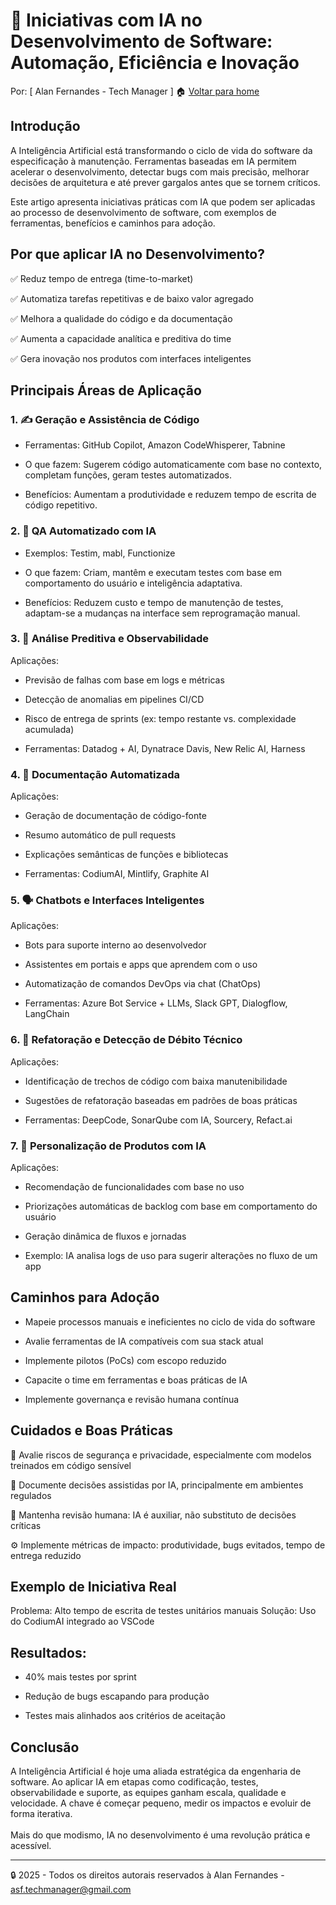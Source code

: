 # 🤖 Iniciativas com IA no Desenvolvimento de Software: Automação, Eficiência e Inovação
Por: [ Alan Fernandes - Tech Manager ] :house: [Voltar para home](https://github.com/af-tech-manager/portfolio/blob/main/README.md)

## Introdução
A Inteligência Artificial está transformando o ciclo de vida do software da especificação à manutenção. Ferramentas baseadas em IA permitem acelerar o desenvolvimento, detectar bugs com mais precisão, melhorar decisões de arquitetura e até prever gargalos antes que se tornem críticos.

Este artigo apresenta iniciativas práticas com IA que podem ser aplicadas ao processo de desenvolvimento de software, com exemplos de ferramentas, benefícios e caminhos para adoção.

## Por que aplicar IA no Desenvolvimento?
✅ Reduz tempo de entrega (time-to-market)

✅ Automatiza tarefas repetitivas e de baixo valor agregado

✅ Melhora a qualidade do código e da documentação

✅ Aumenta a capacidade analítica e preditiva do time

✅ Gera inovação nos produtos com interfaces inteligentes

## Principais Áreas de Aplicação
### 1. ✍️ Geração e Assistência de Código
- Ferramentas: GitHub Copilot, Amazon CodeWhisperer, Tabnine

- O que fazem: Sugerem código automaticamente com base no contexto, completam funções, geram testes automatizados.

- Benefícios: Aumentam a produtividade e reduzem tempo de escrita de código repetitivo.

### 2. 🧪 QA Automatizado com IA
- Exemplos: Testim, mabl, Functionize

- O que fazem: Criam, mantêm e executam testes com base em comportamento do usuário e inteligência adaptativa.

- Benefícios: Reduzem custo e tempo de manutenção de testes, adaptam-se a mudanças na interface sem reprogramação manual.

### 3. 🧠 Análise Preditiva e Observabilidade
Aplicações:

- Previsão de falhas com base em logs e métricas

- Detecção de anomalias em pipelines CI/CD

- Risco de entrega de sprints (ex: tempo restante vs. complexidade acumulada)

- Ferramentas: Datadog + AI, Dynatrace Davis, New Relic AI, Harness

### 4. 📃 Documentação Automatizada
Aplicações:

- Geração de documentação de código-fonte

- Resumo automático de pull requests

- Explicações semânticas de funções e bibliotecas

- Ferramentas: CodiumAI, Mintlify, Graphite AI

### 5. 🗣️ Chatbots e Interfaces Inteligentes
Aplicações:

- Bots para suporte interno ao desenvolvedor

- Assistentes em portais e apps que aprendem com o uso

- Automatização de comandos DevOps via chat (ChatOps)

- Ferramentas: Azure Bot Service + LLMs, Slack GPT, Dialogflow, LangChain

### 6. 🔁 Refatoração e Detecção de Débito Técnico
Aplicações:

- Identificação de trechos de código com baixa manutenibilidade

- Sugestões de refatoração baseadas em padrões de boas práticas

- Ferramentas: DeepCode, SonarQube com IA, Sourcery, Refact.ai

### 7. 🎯 Personalização de Produtos com IA
Aplicações:

- Recomendação de funcionalidades com base no uso

- Priorizações automáticas de backlog com base em comportamento do usuário

- Geração dinâmica de fluxos e jornadas

- Exemplo: IA analisa logs de uso para sugerir alterações no fluxo de um app

## Caminhos para Adoção
- Mapeie processos manuais e ineficientes no ciclo de vida do software

- Avalie ferramentas de IA compatíveis com sua stack atual

- Implemente pilotos (PoCs) com escopo reduzido

- Capacite o time em ferramentas e boas práticas de IA

- Implemente governança e revisão humana contínua

## Cuidados e Boas Práticas
🔐 Avalie riscos de segurança e privacidade, especialmente com modelos treinados em código sensível

📜 Documente decisões assistidas por IA, principalmente em ambientes regulados

🧠 Mantenha revisão humana: IA é auxiliar, não substituto de decisões críticas

⚙️ Implemente métricas de impacto: produtividade, bugs evitados, tempo de entrega reduzido

## Exemplo de Iniciativa Real
Problema: Alto tempo de escrita de testes unitários manuais
Solução: Uso do CodiumAI integrado ao VSCode

## Resultados:

- 40% mais testes por sprint

- Redução de bugs escapando para produção

- Testes mais alinhados aos critérios de aceitação

## Conclusão
A Inteligência Artificial é hoje uma aliada estratégica da engenharia de software. Ao aplicar IA em etapas como codificação, testes, observabilidade e suporte, as equipes ganham escala, qualidade e velocidade. A chave é começar pequeno, medir os impactos e evoluir de forma iterativa. \
\
Mais do que modismo, IA no desenvolvimento é uma revolução prática e acessível.

---
:lock: 2025 - Todos os direitos autorais reservados à Alan Fernandes - asf.techmanager@gmail.com
